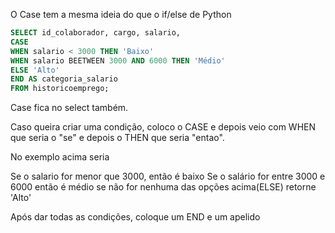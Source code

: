 O Case tem a mesma ideia do que o if/else de Python

```sql
SELECT id_colaborador, cargo, salario,
CASE
WHEN salario < 3000 THEN 'Baixo'
WHEN salario BEETWEEN 3000 AND 6000 THEN 'Médio'
ELSE 'Alto'
END AS categoria_salario
FROM historicoemprego;
```

Case fica no select também.

Caso queira criar uma condição, coloco o CASE e depois veio com WHEN que seria o "se" e depois o THEN que seria "entao".

No exemplo acima seria

Se o salario for menor que 3000, então é baixo
Se o salário for entre 3000 e 6000 então é médio
se não for nenhuma das opções acima(ELSE) retorne 'Alto'

Após dar todas as condições, coloque um END e um apelido
